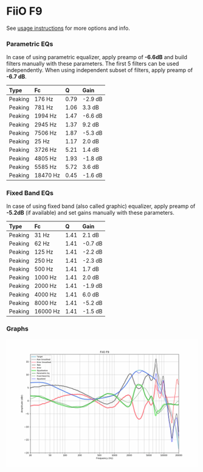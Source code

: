 # FiiO F9
See [usage instructions](https://github.com/jaakkopasanen/AutoEq#usage) for more options and info.

### Parametric EQs
In case of using parametric equalizer, apply preamp of **-6.6dB** and build filters manually
with these parameters. The first 5 filters can be used independently.
When using independent subset of filters, apply preamp of **-6.7 dB**.

| Type    | Fc       |    Q | Gain    |
|:--------|:---------|:-----|:--------|
| Peaking | 176 Hz   | 0.79 | -2.9 dB |
| Peaking | 781 Hz   | 1.06 | 3.3 dB  |
| Peaking | 1994 Hz  | 1.47 | -6.6 dB |
| Peaking | 2945 Hz  | 1.37 | 9.2 dB  |
| Peaking | 7506 Hz  | 1.87 | -5.3 dB |
| Peaking | 25 Hz    | 1.17 | 2.0 dB  |
| Peaking | 3726 Hz  | 5.21 | 1.4 dB  |
| Peaking | 4805 Hz  | 1.93 | -1.8 dB |
| Peaking | 5585 Hz  | 5.72 | 3.6 dB  |
| Peaking | 18470 Hz | 0.45 | -1.6 dB |

### Fixed Band EQs
In case of using fixed band (also called graphic) equalizer, apply preamp of **-5.2dB**
(if available) and set gains manually with these parameters.

| Type    | Fc       |    Q | Gain    |
|:--------|:---------|:-----|:--------|
| Peaking | 31 Hz    | 1.41 | 2.1 dB  |
| Peaking | 62 Hz    | 1.41 | -0.7 dB |
| Peaking | 125 Hz   | 1.41 | -2.2 dB |
| Peaking | 250 Hz   | 1.41 | -2.3 dB |
| Peaking | 500 Hz   | 1.41 | 1.7 dB  |
| Peaking | 1000 Hz  | 1.41 | 2.0 dB  |
| Peaking | 2000 Hz  | 1.41 | -1.9 dB |
| Peaking | 4000 Hz  | 1.41 | 6.0 dB  |
| Peaking | 8000 Hz  | 1.41 | -5.2 dB |
| Peaking | 16000 Hz | 1.41 | -1.5 dB |

### Graphs
![](./FiiO%20F9.png)